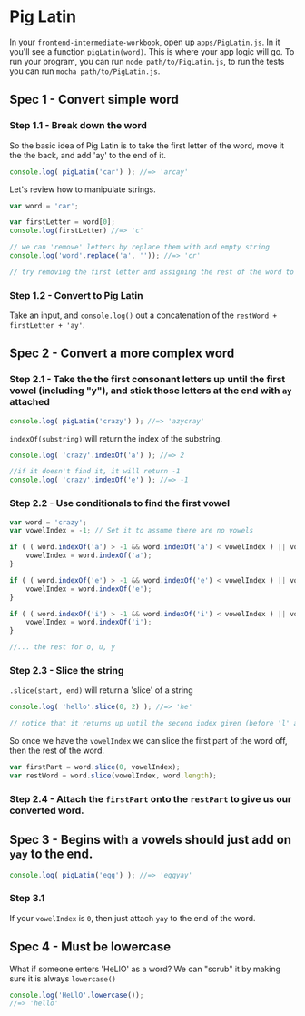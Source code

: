 # Pig Latin

In your `frontend-intermediate-workbook`, open up `apps/PigLatin.js`. In it you'll see a function `pigLatin(word)`. This is where your app logic will go. To run your program, you can run `node path/to/PigLatin.js`, to run the tests you can run `mocha path/to/PigLatin.js`.

## Spec 1 - Convert simple word
### Step 1.1 - Break down the word

So the basic idea of Pig Latin is to take the first letter of the word, move it the the back, and add 'ay' to the end of it. 
```javascript
console.log( pigLatin('car') ); //=> 'arcay'
```

Let's review how to manipulate strings.
```javascript
var word = 'car';

var firstLetter = word[0];
console.log(firstLetter) //=> 'c'

// we can 'remove' letters by replace them with and empty string
console.log('word'.replace('a', '')); //=> 'cr'

// try removing the first letter and assigning the rest of the word to a var restWord
```

### Step 1.2 - Convert to Pig Latin

Take an input, and `console.log()` out a concatenation of the `restWord + firstLetter + 'ay'`.

## Spec 2 - Convert a more complex word
### Step 2.1 - Take the the first consonant letters up until the first vowel (including "y"), and stick those letters at the end with `ay` attached

```javascript
console.log( pigLatin('crazy') ); //=> 'azycray'
```

`indexOf(substring)` will return the index of the substring.
```javascript
console.log( 'crazy'.indexOf('a') ); //=> 2

//if it doesn't find it, it will return -1
console.log( 'crazy'.indexOf('e') ); //=> -1
```

### Step 2.2 - Use conditionals to find the first vowel
```javascript
var word = 'crazy';
var vowelIndex = -1; // Set it to assume there are no vowels

if ( ( word.indexOf('a') > -1 && word.indexOf('a') < vowelIndex ) || vowelIndex === -1 ) {
    vowelIndex = word.indexOf('a');
} 

if ( ( word.indexOf('e') > -1 && word.indexOf('e') < vowelIndex ) || vowelIndex === -1 ) {
    vowelIndex = word.indexOf('e');
} 

if ( ( word.indexOf('i') > -1 && word.indexOf('i') < vowelIndex ) || vowelIndex === -1 ) {
    vowelIndex = word.indexOf('i');
}

//... the rest for o, u, y
```

### Step 2.3 - Slice the string

`.slice(start, end)` will return a 'slice' of a string
```javascript
console.log( 'hello'.slice(0, 2) ); //=> 'he'

// notice that it returns up until the second index given (before 'l' at index 2)
```

So once we have the `vowelIndex` we can slice the first part of the word off, then the rest of the word.
```javascript
var firstPart = word.slice(0, vowelIndex);
var restWord = word.slice(vowelIndex, word.length);
```

### Step 2.4 - Attach the `firstPart` onto the `restPart` to give us our converted word.

## Spec 3 - Begins with a vowels should just add on `yay` to the end.
```javascript
console.log( pigLatin('egg') ); //=> 'eggyay'
```

### Step 3.1
If your `vowelIndex` is `0`, then just attach `yay` to the end of the word.

## Spec 4 - Must be lowercase
What if someone enters 'HeLlO' as a word? We can "scrub" it by making sure it is always `lowercase()`
```javascript
console.log('HeLlO'.lowercase());
//=> 'hello'
```
